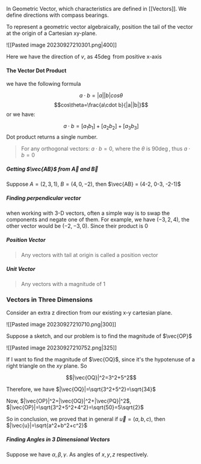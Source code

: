 In Geometric Vector, which characteristics are defined in [[Vectors]]. We define directions with compass bearings.

To represent a geometric vector algebraically, position the tail of the vector at the origin of a Cartesian xy-plane.

![[Pasted image 20230927210301.png|400]]

Here we have the direction of $v$, as $45\deg$ from positive x-axis

#### The Vector Dot Product

we have the following formula

$$a\cdot b = |a||b|cos\theta$$
$$cos\theta=\frac{a\cdot b}{|a||b|}$$
or we have:

$$a\cdot b=[a_{1}b_{1}] + [a_{2}b_{2}]+[a_{3}b_{3}]$$
Dot product returns a single number.

>  For any orthogonal vectors: $a\cdot b=0$, where the $\theta$ is $90\deg$, thus $a\cdot b=0$ 

##### Getting $\vec{AB}$ from $\vec{A}$ and $\vec{B}$

Suppose $A=(2, 3, 1)$, $B=(4,0,-2)$, then $\vec{AB} = (4-2, 0-3, -2-1)$

##### Finding perpendicular vector

when working with 3-D vectors, often a simple way is to swap the components and negate one of them. For example, we have $(-3,2,4)$, the other vector would be $(-2,-3,0)$. Since their product is 0

##### Position Vector

> Any vectors with tail at origin is called a position vector

##### Unit Vector

> Any vectors with a magnitude of 1
### Vectors in Three Dimensions

Consider an extra z direction from our existing x-y cartesian plane.

![[Pasted image 20230927210710.png|300]]

Suppose a sketch, and our problem is to find the magnitude of $\vec{OP}$

![[Pasted image 20230927210752.png|325]]

If I want to find the magnitude of $\vec{OQ}$, since it's the hypotenuse of a right triangle on the $xy$ plane. So

$$|\vec{OQ}|^2=3^2+5^2$$

Therefore, we have $|\vec{OQ}|=\sqrt{3^2+5^2}=\sqrt{34}$

Now, $|\vec{OP}|^2=|\vec{OQ}|^2+|\vec{PQ}|^2$, $|\vec{OP}|=\sqrt{3^2+5^2+4^2}=\sqrt{50}=5\sqrt{2}$

So in conclusion, we proved that in general if $\vec{u}=(a,b,c)$, then $|\vec{u}|=\sqrt{a^2+b^2+c^2}$

##### Finding Angles in 3 Dimensional Vectors

Suppose we have $\alpha,\beta,\gamma$. As angles of $x,y,z$ respectively. 


